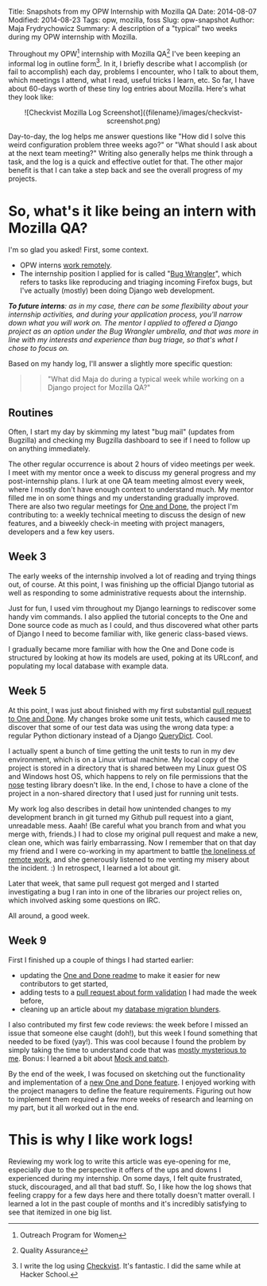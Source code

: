 Title: Snapshots from my OPW Internship with Mozilla QA
Date: 2014-08-07
Modified: 2014-08-23
Tags: opw, mozilla, foss
Slug: opw-snapshot
Author: Maja Frydrychowicz
Summary: A description of a "typical" two weeks during my OPW internship with Mozilla.

[checkvist]:https://checkvist.com/
[wrangler]: https://wiki.mozilla.org/GNOME_Outreach_Summer2014#Mozilla_Bug_Wrangler_.28Desktop_QA.29
[oneanddone]: https://github.com/mozilla/oneanddone

[^1]:Outreach Program for Women
[^2]:Quality Assurance
[^3]: I write the log using [Checkvist][checkvist]. It's fantastic. I did the same while at Hacker School.


Throughout my OPW[^1] internship with Mozilla QA[^2] I've been keeping an informal log in outline form[^3]. In it, I briefly describe what I accomplish (or fail to accomplish) each day, problems I encounter, who I talk to about them, which meetings I attend, what I read, useful tricks I learn, etc. So far, I have about 60-days worth of these tiny log entries about Mozilla.  Here's what they look like:

<div style="text-align:center" markdown="1">
![Checkvist Mozilla Log Screenshot]({filename}/images/checkvist-screenshot.png)
</div>

Day-to-day, the log helps me answer questions like "How did I solve this weird configuration problem three weeks ago?" or "What should I ask about at the next team meeting?" Writing also generally helps me think through a task, and the log is a quick and effective outlet for that. The other major benefit is that I can take a step back and see the overall progress of my projects.

# So, what's it like being an intern with Mozilla QA?

I'm so glad you asked! First, some context. 

* OPW interns [work remotely]({filename}./2014-05-23_remote-work.md).
* The internship position I applied for is called "[Bug Wrangler][wrangler]", which refers to tasks like reproducing and triaging incoming Firefox bugs, but I've actually (mostly) been doing Django web development.

*__To future interns__: as in my case, there can be some flexibility about your internship activities, and during your application process, you'll narrow down what you will work on. The mentor I applied to offered a Django project as an option under the Bug Wrangler umbrella, and that was more in line with my interests and experience than bug triage, so that's what I chose to focus on.*

Based on my handy log, I'll answer a slightly more specific question:
>> "What did Maja do during a typical week while working on a Django project for Mozilla QA?"

## Routines
Often, I start my day by skimming my latest "bug mail" (updates from Bugzilla) and checking my Bugzilla dashboard to see if I need to follow up on anything immediately. 

The other regular occurrence is about 2 hours of video meetings per week. I meet with my mentor once a week to discuss my general progress and my post-internship plans. I lurk at one QA team meeting almost every week, where I mostly don't have enough context to understand much. My mentor filled me in on some things and my understanding gradually improved. There are also two regular meetings for [One and Done][oneanddone], the project I'm contributing to: a weekly technical meeting to discuss the design of new features, and a biweekly check-in meeting with project managers, developers and a few key users.


## Week 3

The early weeks of the internship involved a lot of reading and trying things out, of course. At this point, I was finishing up the official Django tutorial as well as responding to some administrative requests about the internship. 

Just for fun, I used vim throughout my Django learnings to rediscover some handy vim commands. I also applied the tutorial concepts to the One and Done source code as much as I could, and thus discovered what other parts of Django I need to become familiar with, like generic class-based views. 

I gradually became more familiar with how the One and Done code is structured by looking at how its models are used, poking at its URLconf, and populating my local database with example data.

## Week 5

At this point, I was just about finished with my first substantial [pull request to One and Done](https://github.com/mozilla/oneanddone/pull/124). My changes broke some unit tests, which caused me to discover that some of our test data was using the wrong data type: a regular Python dictionary instead of a Django [QueryDict](https://docs.djangoproject.com/en/1.4/ref/request-response/#django.http.QueryDict). Cool.

I actually spent a bunch of time getting the unit tests to run in my dev environment, which is on a Linux virtual machine. My local copy of the project is stored in a directory that is shared between my Linux guest OS and Windows host OS, which happens to rely on file permissions that the [nose](https://nose.readthedocs.org/en/latest/) testing library doesn't like. In the end, I chose to have a clone of the project in a non-shared directory that I used just for running unit tests.

My work log also describes in detail how unintended changes to my development branch in git turned my Github pull request into a giant, unreadable mess. Aaah! (Be careful what you branch from and what you merge with, friends.) I had to close my original pull request and make a new, clean one, which was fairly embarrassing. Now I remember that on that day my friend and I were co-working in my apartment to battle [the loneliness of remote work]({filename}./2014-05-23_remote-work.md), and she generously listened to me venting my misery about the incident. :) In retrospect, I learned a lot about git.

Later that week, that same pull request got merged and I started investigating a bug I ran into in one of the libraries our project relies on, which involved asking some questions on IRC. 

All around, a good week.


## Week 9

First I finished up a couple of things I had started earlier:

* updating the [One and Done readme](https://github.com/mozilla/oneanddone/pull/139) to make it easier for new contributors to get started, 
* adding tests to a [pull request about form validation](https://github.com/mozilla/oneanddone/pull/151) I had made the week before,
* cleaning up an article about my [database migration blunders]({filename}./2014-07-04_borked-migrations.md).

I also contributed my first few code reviews: the week before I missed an issue that someone else caught (doh!), but this week I found something that needed to be fixed (yay!). This was cool because I found the problem by simply taking the time to understand code that was [mostly mysterious to me](https://github.com/mozilla/oneanddone/pull/154#discussion_r14786905). Bonus: I learned a bit about [Mock and patch](http://www.voidspace.org.uk/python/mock/).

By the end of the week, I was focused on sketching out the functionality and implementation of a [new One and Done feature](https://bugzilla.mozilla.org/show_bug.cgi?id=1030972). I enjoyed working with the project managers to define the feature requirements. Figuring out how to implement them required a few more weeks of research and learning on my part, but it all worked out in the end.


# This is why I like work logs!

Reviewing my work log to write this article was eye-opening for me, especially due to the perspective it offers of the ups and downs I experienced during my internship. On some days, I felt quite frustrated, stuck, discouraged, and all that bad stuff. So, I like how the log shows that feeling crappy for a few days here and there totally doesn't matter overall. I learned a lot in the past couple of months and it's incredibly satisfying to see that itemized in one big list.
